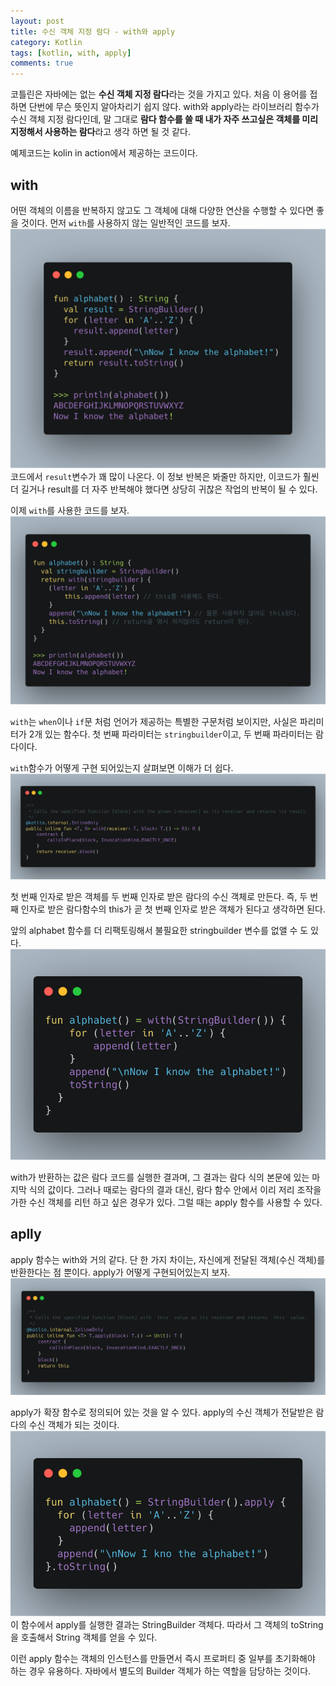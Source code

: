 ```yaml
---
layout: post
title: 수신 객체 지정 람다 - with와 apply
category: Kotlin
tags: [kotlin, with, apply]
comments: true
---
```


코틀린은 자바에는 없는 **수신 객체 지정 람다**라는 것을 가지고 있다. 처음 이 용어를 접하면 단번에 무슨 뜻인지 알아차리기 쉽지 않다. with와 apply라는 라이브러리 함수가 수신 객체 지정 람다인데, 말 그대로 **람다 함수를 쓸 때 내가 자주 쓰고싶은 객체를 미리 지정해서 사용하는 람다**라고 생각 하면 될 것 같다.

예제코드는 kolin in action에서 제공하는 코드이다.

## with

어떤 객체의 이름을 반복하지 않고도 그 객체에 대해 다양한 연산을 수행할 수 있다면 좋을 것이다. 먼저 `with`를 사용하지 않는 일반적인 코드를 보자.
![without_with](/public/img/kotlin/with1.png)
코드에서 `result`변수가 꽤 많이 나온다. 이 정보 반복은 봐줄만 하지만, 이코드가 훨씬 더 길거나 result를 더 자주 반복해야 했다면 상당히 귀찮은 작업의 반복이 될 수 있다.

이제 `with`를 사용한 코드를 보자.
![with1](/public/img/kotlin/with3.png)

`with`는 `when`이나 `if`문 처럼 언어가 제공하는 특별한 구문처럼 보이지만, 사실은 파리미터가 2개 있는 함수다. 첫 번째 파라미터는 `stringbuilder`이고, 두 번째 파라미터는 람다이다.

`with`함수가 어떻게 구현 되어있는지 살펴보면 이해가 더 쉽다.
![with2](/public/img/kotlin/origin_with.png)

첫 번째 인자로 받은 객체를 두 번째 인자로 받은 람다의 수신 객체로 만든다. 즉, 두 번째 인자로 받은 람다함수의 this가 곧 첫 번째 인자로 받은 객체가 된다고 생각하면 된다.

앞의 alphabet 함수를 더 리팩토링해서 불필요한 stringbuilder 변수를 없앨 수 도 있다.
![with3](/public/img/kotlin/with4.png)

with가 반환하는 값은 람다 코드를 실행한 결과며, 그 결과는 람다 식의 본문에 있는 마지막 식의 값이다. 그러나 때로는 람다의 결과 대신, 람다 함수 안에서 이리 저리 조작을 가한 수신 객체를 리턴 하고 싶은 경우가 있다. 그럴 때는 apply 함수를 사용할 수 있다.

## aplly

apply 함수는 with와 거의 같다. 단 한 가지 차이는, 자신에게 전달된 객체(수신 객체)를 반환한다는 점 뿐이다. apply가 어떻게 구현되어있는지 보자.
![with3](/public/img/kotlin/apply1.png)

apply가 확장 함수로 정의되어 있는 것을 알 수 있다. apply의 수신 객체가 전달받은 람다의 수신 객체가 되는 것이다.
![with3](/public/img/kotlin/apply2.png)
이 함수에서 apply를 실행한 결과는 StringBuilder 객체다. 따라서 그 객체의 toString을 호출해서 String 객체를 얻을 수 있다.

이런 apply 함수는 객체의 인스턴스를 만들면서 즉시 프로퍼티 중 일부를 초기화해야 하는 경우 유용하다. 자바에서 별도의 Builder 객체가 하는 역할을 담당하는 것이다.
